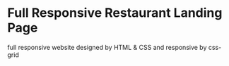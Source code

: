 # Full Responsive Restaurant Landing Page
full responsive website designed by HTML & CSS and responsive by css-grid
